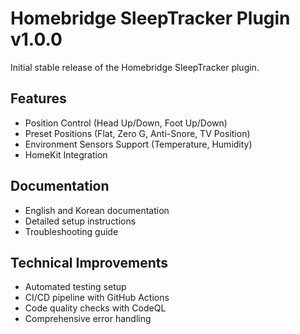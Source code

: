 # Homebridge SleepTracker Plugin v1.0.0

Initial stable release of the Homebridge SleepTracker plugin.

## Features
- Position Control (Head Up/Down, Foot Up/Down)
- Preset Positions (Flat, Zero G, Anti-Snore, TV Position)
- Environment Sensors Support (Temperature, Humidity)
- HomeKit Integration

## Documentation
- English and Korean documentation
- Detailed setup instructions
- Troubleshooting guide

## Technical Improvements
- Automated testing setup
- CI/CD pipeline with GitHub Actions
- Code quality checks with CodeQL
- Comprehensive error handling

